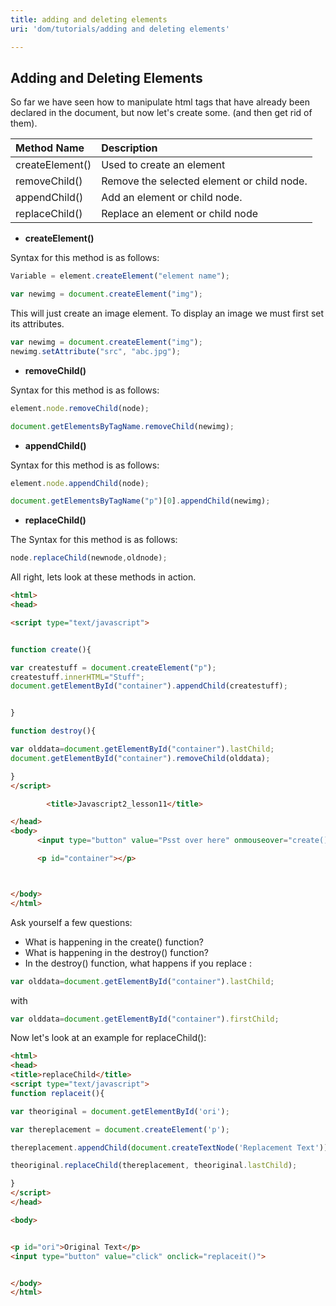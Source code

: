 ```yaml
---
title: adding and deleting elements
uri: 'dom/tutorials/adding and deleting elements'

---
```

## <span>Adding and Deleting Elements</span>

So far we have seen how to manipulate html tags that have already been declared in the document, but now let's create some. (and then get rid of them).

|Method Name|Description|
|:----------|:----------|
|createElement()|Used to create an element|
|removeChild()|Remove the selected element or child node.|
|appendChild()|Add an element or child node.|
|replaceChild()|Replace an element or child node|

-   **createElement()**

Syntax for this method is as follows:

``` js
Variable = element.createElement("element name");
```

``` js
var newimg = document.createElement("img");
```

 This will just create an image element. To display an image we must first set its attributes.

``` js
var newimg = document.createElement("img");
newimg.setAttribute("src", "abc.jpg");
```

-   **removeChild()**

Syntax for this method is as follows:

``` js
element.node.removeChild(node);
```

``` js
document.getElementsByTagName.removeChild(newimg);
```

-   **appendChild()**

Syntax for this method is as follows:

``` js
element.node.appendChild(node);
```

``` js
document.getElementsByTagName("p")[0].appendChild(newimg);
```

-   **replaceChild()**

The Syntax for this method is as follows:

``` js
node.replaceChild(newnode,oldnode);
```

 All right, lets look at these methods in action.

``` html
<html>
<head>

<script type="text/javascript">


function create(){

var createstuff = document.createElement("p");
createstuff.innerHTML="Stuff";
document.getElementById("container").appendChild(createstuff);


}

function destroy(){

var olddata=document.getElementById("container").lastChild;
document.getElementById("container").removeChild(olddata);

}
</script>

        <title>Javascript2_lesson11</title>

</head>
<body>
      <input type="button" value="Psst over here" onmouseover="create();" onmouseout="destroy();">

      <p id="container"></p>



</body>
</html>
```

 Ask yourself a few questions:

-   What is happening in the create() function?
-   What is happening in the destroy() function?
-   In the destroy() function, what happens if you replace :

``` js
var olddata=document.getElementById("container").lastChild;
```

with

``` js
var olddata=document.getElementById("container").firstChild;
```

 Now let's look at an example for replaceChild():

``` html
<html>
<head>
<title>replaceChild</title>
<script type="text/javascript">
function replaceit(){

var theoriginal = document.getElementById('ori');

var thereplacement = document.createElement('p');

thereplacement.appendChild(document.createTextNode('Replacement Text'));

theoriginal.replaceChild(thereplacement, theoriginal.lastChild);

}
</script>
</head>

<body>


<p id="ori">Original Text</p>
<input type="button" value="click" onclick="replaceit()">


</body>
</html>
```